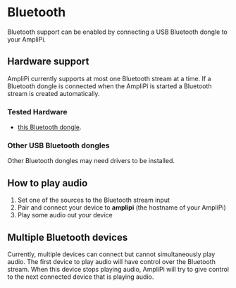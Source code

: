 # Bluetooth

Bluetooth support can be enabled by connecting a USB Bluetooth dongle to your AmpliPi.

## Hardware support
AmpliPi currently supports at most one Bluetooth stream at a time. If a Bluetooth dongle is connected when the AmpliPi is started a Bluetooth stream is created automatically. 

### Tested Hardware
-  [this Bluetooth dongle](https://www.amazon.com/gp/product/B08LVH5BCP/).

### Other USB Bluetooth dongles
Other Bluetooth dongles may need drivers to be installed.

## How to play audio
1. Set one of the sources to the Bluetooth stream input
2. Pair and connect your  device to **amplipi** (the hostname of your AmpliPi)
3. Play some audio out your device

## Multiple Bluetooth devices
Currently, multiple devices can connect but cannot simultaneously play audio. The first device to play audio will have control over the Bluetooth stream. When this device stops playing audio, AmpliPi will try to give control to the next connected device that is playing audio.
